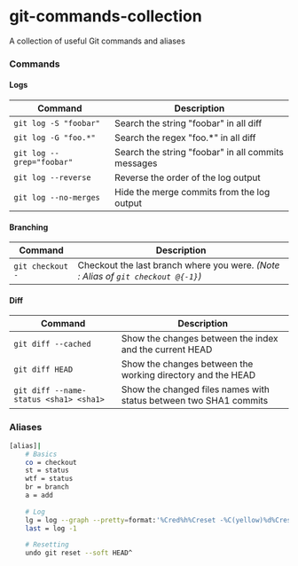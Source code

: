 # git-commands-collection
A collection of useful Git commands and aliases

### Commands

#### Logs

| Command                   | Description                                        |
| ------------------------- | ---------------------------------------------------|
| `git log -S "foobar"`     | Search the string "foobar" in all diff             |
| `git log -G "foo.*"`      | Search the regex "foo.*" in all diff               |
| `git log --grep="foobar"` | Search the string "foobar" in all commits messages |
| `git log --reverse`       | Reverse the order of the log output                |
| `git log --no-merges`     | Hide the merge commits from the log output         |


#### Branching

| Command                   | Description                                                                      |
| ------------------------- | ---------------------------------------------------------------------------------|
| `git checkout -`          | Checkout the last branch where you were. _(Note : Alias of `git checkout @{-1}`)_|

#### Diff

| Command                                | Description                                                       |
| ---------------------------------------| ------------------------------------------------------------------|
| `git diff --cached`                    | Show the changes between the index and the current HEAD           |
| `git diff HEAD`                        | Show the changes between the working directory and the HEAD       | 
| `git diff --name-status <sha1> <sha1>` | Show the changed files names with status between two SHA1 commits |

### Aliases

```bash
[alias]|
	# Basics
	co = checkout
	st = status
	wtf = status
	br = branch
	a = add
	
	# Log
	lg = log --graph --pretty=format:'%Cred%h%Creset -%C(yellow)%d%Creset %s %Cgreen(%cr) %C(bold blue)<%an>%Creset' --abbrev-commit --date=relative
	last = log -1
	
	# Resetting
	undo git reset --soft HEAD^
